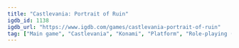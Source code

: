 ```yaml
---
title: "Castlevania: Portrait of Ruin"
igdb_id: 1138
igdb_url: "https://www.igdb.com/games/castlevania-portrait-of-ruin"
tag: ["Main game", "Castlevania", "Konami", "Platform", "Role-playing (RPG)", "Hack and slash/Beat 'em up", "Adventure", "Single player", "Multiplayer", "Side view", "Action", "Fantasy", "Horror"]
---
```

